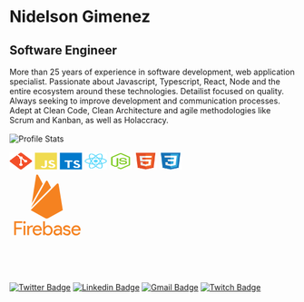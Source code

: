 # Nidelson Gimenez

## Software Engineer

More than 25 years of experience in software development, web application specialist. Passionate about Javascript, Typescript, React, Node and the entire ecosystem around these technologies. Detailist focused on quality. Always seeking to improve development and communication processes. Adept at Clean Code, Clean Architecture and agile methodologies like Scrum and Kanban, as well as Holaccracy.

<div style="margin: 16px 0">

![Profile Stats](https://github-readme-stats.vercel.app/api/top-langs/?username=nidelson&layout=compact&theme=dark&locale=en)

</div>

<div style="display: inline_block; margin: 16px 0;">
  <img align="center" alt="Nidelson-Git" height="30" width="40" src="https://raw.githubusercontent.com/devicons/devicon/master/icons/git/git-plain.svg">
  <img align="center" alt="Nidelson-JS" height="30" width="40" src="https://raw.githubusercontent.com/devicons/devicon/master/icons/javascript/javascript-plain.svg">
  <img align="center" alt="Nidelson-TS" height="30" width="40" src="https://raw.githubusercontent.com/devicons/devicon/master/icons/typescript/typescript-plain.svg">
  <img align="center" alt="Nidelson-ReactJS" height="30" width="40" src="https://raw.githubusercontent.com/devicons/devicon/master/icons/react/react-original.svg">
  <img align="center" alt="Nidelson-NodeJS" height="30" width="40" src="https://raw.githubusercontent.com/devicons/devicon/master/icons/nodejs/nodejs-original.svg">
  <img align="center" alt="Nidelson-HTML" height="30" width="40" src="https://raw.githubusercontent.com/devicons/devicon/master/icons/html5/html5-original.svg">
  <img align="center" alt="Nidelson-CSS" height="30" width="40" src="https://raw.githubusercontent.com/devicons/devicon/master/icons/css3/css3-original.svg">

<div width="30" height="40">
  <svg viewBox="0 0 40">
<g fill="#f58220"><path d="M11.4 115.62H8.25v-24.4H22.5v3.01H11.4v8.02h10.04v2.93H11.42v10.44h-.02zM27.92 94.74c-.43.43-.96.64-1.57.64-.61 0-1.15-.21-1.57-.64-.43-.43-.64-.96-.64-1.57s.21-1.15.64-1.57c.43-.43.96-.64 1.57-.64.61 0 1.15.21 1.57.64s.64.96.64 1.57-.22 1.11-.64 1.57zm0 20.88h-3.14v-16.7h3.14v16.7zM34.47 115.62h-3.14v-16.7h3.01v2.72h.13c.32-.91.96-1.65 1.97-2.24.99-.59 1.95-.88 2.88-.88s1.71.13 2.34.4l-1.2 2.93c-.4-.16-.96-.24-1.68-.24-1.15 0-2.13.45-3.01 1.36-.88.91-1.31 2.08-1.31 3.52v9.13zM49.23 116.18c-2.53 0-4.58-.85-6.15-2.53s-2.37-3.81-2.37-6.37c0-2.42.77-4.53 2.29-6.29 1.55-1.76 3.49-2.64 5.89-2.64 2.48 0 4.45.8 5.94 2.42 1.49 1.63 2.24 3.78 2.24 6.47l-.03.59H43.85c.08 1.68.67 3.01 1.68 4 1.04.99 2.24 1.47 3.62 1.47 2.24 0 3.78-.96 4.58-2.88l2.8 1.17c-.53 1.31-1.44 2.37-2.69 3.25-1.25.89-2.8 1.34-4.61 1.34zm4.51-10.92c-.08-.96-.51-1.87-1.31-2.72-.8-.85-2-1.31-3.6-1.31-1.17 0-2.16.37-3.01 1.09-.85.72-1.44 1.71-1.76 2.93l9.68.01zM68.1 116.18c-1.28 0-2.42-.27-3.44-.83-1.01-.53-1.76-1.23-2.26-2.05h-.13v2.32h-3.01v-24.4h3.14v7.7l-.13 2.32h.13c.51-.83 1.25-1.49 2.26-2.05 1.01-.53 2.16-.83 3.44-.83 2.16 0 4.02.85 5.6 2.56 1.57 1.71 2.34 3.81 2.34 6.34s-.77 4.64-2.34 6.34c-1.58 1.73-3.44 2.58-5.6 2.58zm-.54-2.87c1.47 0 2.72-.56 3.76-1.65 1.04-1.09 1.57-2.56 1.57-4.37s-.53-3.28-1.57-4.37c-1.04-1.09-2.29-1.65-3.76-1.65s-2.74.53-3.76 1.63c-1.01 1.09-1.55 2.56-1.55 4.4 0 1.84.51 3.3 1.55 4.4 1.05 1.07 2.3 1.61 3.76 1.61zM83.84 116.18c-1.79 0-3.25-.51-4.45-1.55-1.2-1.01-1.79-2.37-1.79-4.05 0-1.81.69-3.25 2.1-4.29 1.41-1.04 3.14-1.55 5.22-1.55 1.84 0 3.36.35 4.53 1.01v-.48c0-1.23-.43-2.21-1.25-2.96-.85-.75-1.87-1.12-3.09-1.12-.91 0-1.73.21-2.48.64-.75.43-1.25 1.01-1.52 1.79l-2.88-1.23c.4-1.01 1.15-1.92 2.29-2.77 1.15-.85 2.64-1.28 4.5-1.28 2.13 0 3.92.61 5.33 1.87 1.41 1.25 2.1 3.01 2.1 5.28v10.12h-3.01v-2.32h-.13c-1.23 1.93-3.07 2.89-5.47 2.89zm.51-2.87c1.31 0 2.48-.48 3.52-1.44 1.07-.96 1.6-2.1 1.6-3.44-.88-.72-2.21-1.09-4-1.09-1.52 0-2.66.32-3.44.99-.77.67-1.17 1.44-1.17 2.32 0 .83.35 1.47 1.07 1.95.71.47 1.51.71 2.42.71zM101.19 116.18c-1.87 0-3.41-.45-4.61-1.36a7.894 7.894 0 01-2.66-3.41l2.8-1.17c.88 2.1 2.4 3.14 4.53 3.14.99 0 1.79-.21 2.4-.64.61-.43.93-1.01.93-1.71 0-1.09-.77-1.84-2.29-2.21L98.9 108c-1.07-.27-2.08-.8-3.04-1.55-.96-.77-1.44-1.79-1.44-3.09 0-1.47.67-2.66 1.97-3.6 1.31-.93 2.85-1.39 4.66-1.39 1.47 0 2.8.35 3.94 1.01 1.17.67 2 1.63 2.48 2.88l-2.72 1.12c-.61-1.47-1.89-2.21-3.81-2.21-.93 0-1.71.19-2.34.59-.64.4-.96.91-.96 1.57 0 .96.75 1.6 2.21 1.95l3.3.77c1.57.37 2.72.99 3.49 1.87.75.88 1.12 1.89 1.12 3.01 0 1.49-.61 2.74-1.84 3.76-1.21 1.01-2.79 1.49-4.73 1.49zM117.58 116.18c-2.53 0-4.58-.85-6.15-2.53-1.57-1.68-2.37-3.81-2.37-6.37 0-2.42.77-4.53 2.29-6.29 1.55-1.76 3.49-2.64 5.89-2.64 2.48 0 4.45.8 5.94 2.42 1.49 1.63 2.24 3.78 2.24 6.47l-.03.59H112.2c.08 1.68.67 3.01 1.68 4 1.04.99 2.24 1.47 3.62 1.47 2.24 0 3.78-.96 4.58-2.88l2.8 1.17c-.53 1.31-1.44 2.37-2.69 3.25-1.26.89-2.8 1.34-4.61 1.34zm4.5-10.92c-.08-.96-.51-1.87-1.31-2.72-.8-.85-2-1.31-3.6-1.31-1.17 0-2.16.37-3.01 1.09-.85.72-1.44 1.71-1.76 2.93l9.68.01zM39.25 59.42l7.69-49.28c.27-1.68 2.52-2.08 3.31-.57l8.26 15.47-19.26 34.38zm54.67 11.97L86.58 26c-.22-1.41-1.99-1.99-3.01-.97L37.35 71.39l25.59 14.36c1.59.88 3.58.88 5.17 0l25.81-14.36zM73.14 31.8l-5.92-11.27c-.66-1.28-2.47-1.28-3.14 0l-26.03 46.4L73.14 31.8z"></path></g>
</svg>
</div>

</div>

<div style="display: inline_block; margin: 16px 0; padding-top: 16px;">

[![Twitter Badge](https://img.shields.io/badge/-@NidelsonGimenez-369?style=flat-square&labelColor=369&logo=twitter&logoColor=white&link=https://twitter.com/NidelsonGimenez)](https://twitter.com/NidelsonGimenez)
[![Linkedin Badge](https://img.shields.io/badge/-Nidelson%20Gimenez-369?style=flat-square&logo=Linkedin&logoColor=white&link=https://www.linkedin.com/in/nidelson)](https://linkedin.com/in/nidelson)
[![Gmail Badge](https://img.shields.io/badge/-nidelson@gmail.com-369?style=flat-square&logo=Gmail&logoColor=white&link=mailto:nidelson@gmail.com)](mailto:nidelson@gmail.com)
[![Twitch Badge](https://img.shields.io/badge/-@NidelsonGimenez-369?style=flat-square&labelColor=369&logo=twitch&logoColor=white&link=https://www.twitch.tv/NidelsonGimenez)](https://www.twitch.tv/NidelsonGimenez)

</div>

